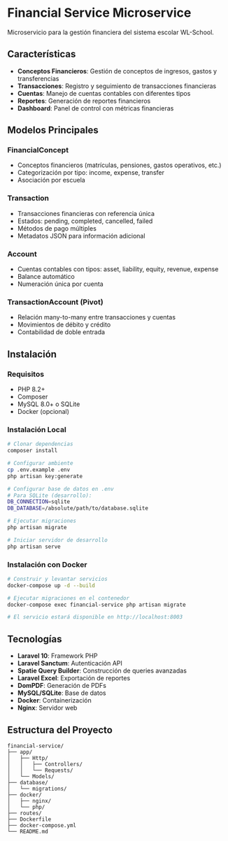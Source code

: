# Financial Service Microservice

Microservicio para la gestión financiera del sistema escolar WL-School.

## Características

- **Conceptos Financieros**: Gestión de conceptos de ingresos, gastos y transferencias
- **Transacciones**: Registro y seguimiento de transacciones financieras
- **Cuentas**: Manejo de cuentas contables con diferentes tipos
- **Reportes**: Generación de reportes financieros
- **Dashboard**: Panel de control con métricas financieras

## Modelos Principales

### FinancialConcept
- Conceptos financieros (matrículas, pensiones, gastos operativos, etc.)
- Categorización por tipo: income, expense, transfer
- Asociación por escuela

### Transaction
- Transacciones financieras con referencia única
- Estados: pending, completed, cancelled, failed
- Métodos de pago múltiples
- Metadatos JSON para información adicional

### Account
- Cuentas contables con tipos: asset, liability, equity, revenue, expense
- Balance automático
- Numeración única por cuenta

### TransactionAccount (Pivot)
- Relación many-to-many entre transacciones y cuentas
- Movimientos de débito y crédito
- Contabilidad de doble entrada

## Instalación

### Requisitos
- PHP 8.2+
- Composer
- MySQL 8.0+ o SQLite
- Docker (opcional)

### Instalación Local

```bash
# Clonar dependencias
composer install

# Configurar ambiente
cp .env.example .env
php artisan key:generate

# Configurar base de datos en .env
# Para SQLite (desarrollo):
DB_CONNECTION=sqlite
DB_DATABASE=/absolute/path/to/database.sqlite

# Ejecutar migraciones
php artisan migrate

# Iniciar servidor de desarrollo
php artisan serve
```

### Instalación con Docker

```bash
# Construir y levantar servicios
docker-compose up -d --build

# Ejecutar migraciones en el contenedor
docker-compose exec financial-service php artisan migrate

# El servicio estará disponible en http://localhost:8003
```

## Tecnologías

- **Laravel 10**: Framework PHP
- **Laravel Sanctum**: Autenticación API
- **Spatie Query Builder**: Construcción de queries avanzadas
- **Laravel Excel**: Exportación de reportes
- **DomPDF**: Generación de PDFs
- **MySQL/SQLite**: Base de datos
- **Docker**: Containerización
- **Nginx**: Servidor web

## Estructura del Proyecto

```
financial-service/
├── app/
│   ├── Http/
│   │   ├── Controllers/
│   │   └── Requests/
│   └── Models/
├── database/
│   └── migrations/
├── docker/
│   ├── nginx/
│   └── php/
├── routes/
├── Dockerfile
├── docker-compose.yml
└── README.md
```
